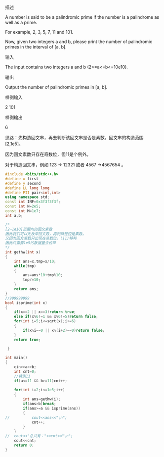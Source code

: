 描述

A number is said to be a palindromic prime if the number is a palindrome as well as a prime. 

For example, 2, 3, 5, 7, 11 and 101.

Now, given two integers a and b,  please print the number of palindromic primes in the interval of [a, b].

输入

The input contains two integers a and b (2<=a<=b<=10e10).

输出

Output the number of palindromic primes in [a, b].

样例输入

2 101


样例输出

6



思路：先构造回文串，再去判断该回文串是否是素数。回文串的构造范围[2,1e5]。

因为回文素数只存在奇数位，但11是个例外。

对于构造回文串，例如 123 -> 12321    或者   4567 ->4567654 。

```c++
#include <bits/stdc++.h>
#define x first
#define y second
#define LL long long
#define PII pair<int,int>
using namespace std;
const int INF=0x3f3f3f3f;
const int N=2e5;
const int M=1e7;
int a,b;

/*
[2~1e10]范围内的回文素数
因此我们可以先枚举回文数，再判断是否是素数。
又因为回文素数只出现在奇数位，(11)特判 
因此只需要1e5的数据量去枚举 
*/  
int gethw(int x)
{
	int ans=x,tmp=x/10;
	while(tmp)
	{
		ans=ans*10+tmp%10;
		tmp/=10;
	}
	return ans;
}
//999999999
bool isprime(int x)
{
	if(x==2 || x==3)return true;
	else if(x%6!=1 && x%6!=5)return false;
	for(int i=5;i<=sqrt(x);i+=6)
	{
		if(x%i==0 || x%(i+2)==0)return false; 
	} 
	return true;
	
 } 

int main()
{
	cin>>a>>b;
	int cnt=0;
	//特例11 
	if(a<=11 && b>=11)cnt++; 
	
	for(int i=2;i<=1e5;i++)
	{
		int ans=gethw(i);
		if(ans>b)break;
		if(ans>=a && isprime(ans))
		{
//			cout<<ans<<"\n";
			cnt++;
		}
	}
//	cout<<"总共有："<<cnt<<"\n";
	cout<<cnt;
    return 0;
}
```

